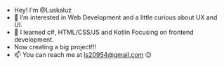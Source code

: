 - Hey! I'm @Luskaluz
- 👀 I’m interested in Web Development and a little curious about UX and UI.
- 🌱 I learned c#, HTML/CSS/JS and Kotlin Focusing on frontend development.
- Now creating a big project!!!
- 📫 You can reach me at ls20954@gmail.com 😉
